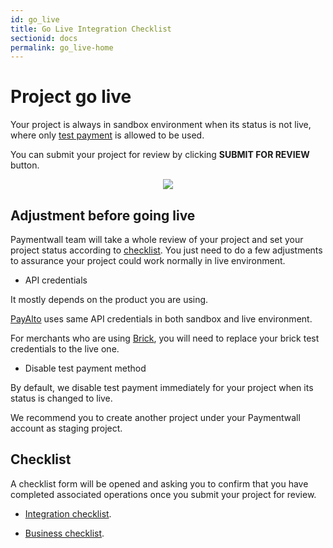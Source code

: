 ```yaml
---
id: go_live
title: Go Live Integration Checklist
sectionid: docs
permalink: go_live-home
---
```


# Project go live

Your project is always in sandbox environment when its status is not live, where only [test payment](/paymentwall.github.io/sandbox/test-payment) is allowed to be used.

You can submit your project for review by clicking **SUBMIT FOR REVIEW** button.

<div class="docs-img" style="text-align: center;">
	<img src="/paymentwall.github.io/textures/pic/reference/golive/golive-submit-for-review.png" style="max-width: 30%">
</div>

## Adjustment before going live

Paymentwall team will take a whole review of your project and set your project status according to [checklist](#checklist). You just need to do a few adjustments to assurance your project could work normally in live environment.

* API credentials

It mostly depends on the product you are using.

[PayAlto](/paymentwall.github.io/payalto-home) uses same API credentials in both sandbox and live environment.

For merchants who are using [Brick](/paymentwall.github.io/brick-home), you will need to replace your brick test credentials to the live one.

* Disable test payment method

By default, we disable test payment immediately for your project when its status is changed to live. 

We recommend you to create another project under your Paymentwall account as staging project.

## Checklist

A checklist form will be opened and asking you to confirm that you have completed associated operations once you submit your project for review.

* [Integration checklist](/paymentwall.github.io/go_live-integration).

* [Business checklist](/paymentwall.github.io/go_live-compliance).


